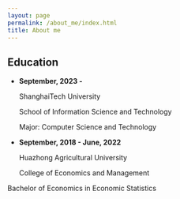 ```yaml
---
layout: page
permalink: /about_me/index.html
title: About me
---
```


## Education

- **September, 2023 -**

  ShanghaiTech University

  School of Information Science and Technology

  Major: Computer Science and Technology


- **September, 2018 - June, 2022**

  Huazhong Agricultural University
  
  College of Economics and Management

 Bachelor of Economics in Economic Statistics
